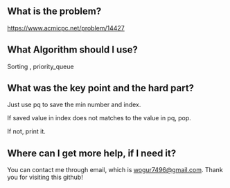 ## What is the problem?

<https://www.acmicpc.net/problem/14427>

## What Algorithm should I use?

Sorting , priority_queue

## What was the key point and the hard part?

Just use pq to save the min number and index.

If saved value in index does not matches to the value in pq, pop.

If not, print it.

## Where can I get more help, if I need it?

You can contact me through email, which is wogur7496@gmail.com.
Thank you for visiting this github!

